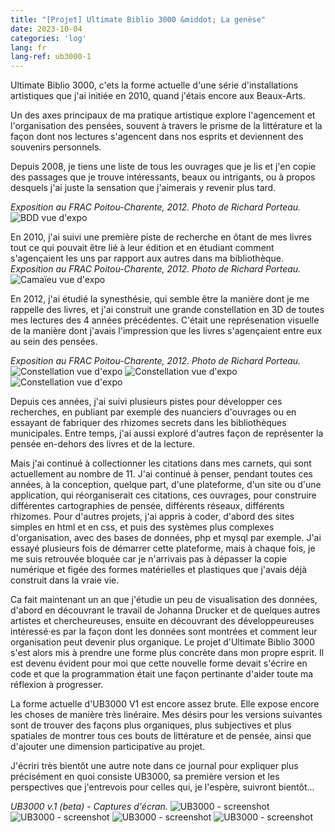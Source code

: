 ```yaml
---
title: "[Projet] Ultimate Biblio 3000 &middot; La genèse"
date: 2023-10-04
categories: 'log'
lang: fr
lang-ref: ub3000-1
---
```


Ultimate Biblio 3000, c'ets la forme actuelle d'une série d'installations artistiques que j'ai initiée en 2010, quand j'étais encore aux Beaux-Arts.

Un des axes principaux de ma pratique artistique explore l'agencement et l'organisation des pensées, souvent à travers le prisme de la littérature et la façon dont nos lectures s'agencent dans nos esprits et deviennent des souvenirs personnels.

Depuis 2008, je tiens une liste de tous les ouvrages que je lis et j'en copie des passages que je trouve intéressants, beaux ou intrigants, ou à propos desquels j'ai juste la sensation que j'aimerais y revenir plus tard.

*Exposition au FRAC Poitou-Charente, 2012. Photo de Richard Porteau.*
![BDD vue d'expo]({{site.baseurl}}/imgs/log/listes1.jpg)

En 2010, j'ai suivi une première piste de recherche en ôtant de mes livres tout ce qui pouvait être lié à leur édition et en étudiant comment s'agençaient les uns par rapport aux autres dans ma bibliothèque.
*Exposition au FRAC Poitou-Charente, 2012. Photo de Richard Porteau.*
![Camaïeu vue d'expo]({{site.baseurl}}/imgs/log/camaieu03.jpg)

En 2012, j'ai étudié la synesthésie, qui semble être la manière dont je me rappelle des livres, et j'ai construit une grande constellation en 3D de toutes mes lectures des 4 années précédentes. C'était une représenation visuelle de la manière dont j'avais l'impression que les livres s'agençaient entre eux au sein des pensées.

*Exposition au FRAC Poitou-Charente, 2012. Photo de Richard Porteau.*
![Constellation vue d'expo]({{site.baseurl}}/imgs/log/constellation01.jpg)
![Constellation vue d'expo]({{site.baseurl}}/imgs/log/constellation02.jpg)
![Constellation vue d'expo]({{site.baseurl}}/imgs/log/constellation03.jpg)

Depuis ces années, j'ai suivi plusieurs pistes pour développer ces recherches, en publiant par exemple des nuanciers d'ouvrages ou en essayant de fabriquer des rhizomes secrets dans les bibliothèques municipales. Entre temps, j'ai aussi exploré d'autres façon de représenter la pensée en-dehors des livres et de la lecture.

Mais j'ai continué à collectionner les citations dans mes carnets, qui sont actuellement au nombre de 11. J'ai continué à penser, pendant toutes ces années, à la conception, quelque part, d'une plateforme, d'un site ou d'une application, qui réorganiserait ces citations, ces ouvrages, pour construire différentes cartographies de pensée, différents réseaux, différents rhizomes. Pour d'autres projets, j'ai appris à coder, d'abord des sites simples en html et en css, et puis des systèmes plus complexes d'organisation, avec des bases de données, php et mysql par exemple. J'ai essayé plusieurs fois de démarrer cette plateforme, mais à chaque fois, je me suis retrouvée bloquée car je n'arrivais pas à dépasser la copie numérique et figée des formes matérielles et plastiques que j'avais déjà construit dans la vraie vie.

Ca fait maintenant un an que j'étudie un peu de visualisation des données, d'abord en découvrant le travail de Johanna Drucker et de quelques autres artistes et chercheureuses, ensuite en découvrant des développeureuses intéressé&middot;es par la façon dont les données sont montrées et comment leur organisation peut devenir plus organique. Le projet d'Ultimate Biblio 3000 s'est alors mis à prendre une forme plus concrète dans mon propre esprit. Il est devenu évident pour moi que cette nouvelle forme devait s'écrire en code et que la programmation était une façon pertinante d'aider toute ma réflexion à progresser.

La forme actuelle d'UB3000 V1 est encore assez brute. Elle expose encore les choses de manière très linéraire. Mes désirs pour les versions suivantes sont de trouver des façons plus organiques, plus subjectives et plus spatiales de montrer tous ces bouts de littérature et de pensée, ainsi que d'ajouter une dimension participative au projet.

J'écriri très bientôt une autre note dans ce journal pour expliquer plus précisément en quoi consiste UB3000, sa première version et les perspectives que j'entrevois pour celles qui, je l'espère, suivront bientôt...

*UB3000 v.1 (beta) - Captures d'écran.*
![UB3000 - screenshot]({{site.baseurl}}/imgs/log/UB3000-1.png)
![UB3000 - screenshot]({{site.baseurl}}/imgs/log/UB3000-2.png)
![UB3000 - screenshot]({{site.baseurl}}/imgs/log/UB3000-3.png)
![UB3000 - screenshot]({{site.baseurl}}/imgs/log/UB3000.png)
